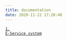 ```yaml
---
title: documentation
date: 2020-11-22 17:28:40
---
```


<a href="http://app.helmyfikrih.me/e-service/" target="_blank" title="E-Service system"><code>1. E-Service system</code></a>

